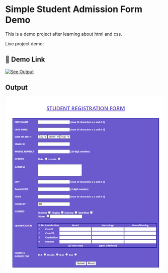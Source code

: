 
# Simple Student Admission Form Demo

This is a demo project after learning about html and css.

Live project demo: 


## 🔗 Demo Link
[![See Output](https://www.freeiconspng.com/thumbs/website-icon/website-icon-5.png)]([https://industrialattachment.github.io/Student_AdmissionForm_HTML-CSS/](https://industrialattachment.github.io/student-admission-form/))




## Output
![output](https://raw.githubusercontent.com/IndustrialAttachment/Student_AdmissionForm_HTML-CSS/main/docs%20for%20logbook/design%20output.png)

